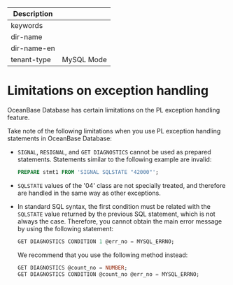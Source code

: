 | Description   |                 |
|---------------|-----------------|
| keywords      |                 |
| dir-name      |                 |
| dir-name-en   |                 |
| tenant-type   | MySQL Mode      |

# Limitations on exception handling

OceanBase Database has certain limitations on the PL exception handling feature.

Take note of the following limitations when you use PL exception handling statements in OceanBase Database:

* `SIGNAL`, `RESIGNAL`, and `GET DIAGNOSTICS` cannot be used as prepared statements. Statements similar to the following example are invalid:

   ```sql
   PREPARE stmt1 FROM 'SIGNAL SQLSTATE "42000"';
   ```

* `SQLSTATE` values of the '04' class are not specially treated, and therefore are handled in the same way as other exceptions.

* In standard SQL syntax, the first condition must be related with the `SQLSTATE` value returned by the previous SQL statement, which is not always the case. Therefore, you cannot obtain the main error message by using the following statement:

   ```sql
   GET DIAGNOSTICS CONDITION 1 @err_no = MYSQL_ERRNO;
   ```

   We recommend that you use the following method instead:

   ```sql
   GET DIAGNOSTICS @count_no = NUMBER;
   GET DIAGNOSTICS CONDITION @count_no @err_no = MYSQL_ERRNO;
   ```
